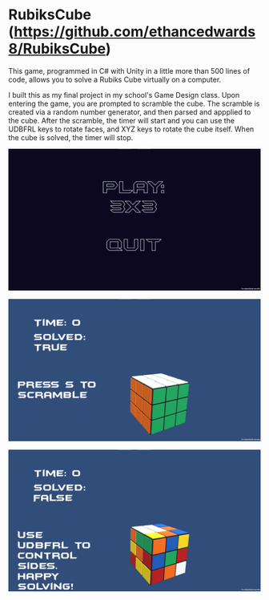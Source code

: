 # RubiksCube (https://github.com/ethancedwards8/RubiksCube)

This game, programmed in C# with Unity in a little more than 500 lines of code, allows you to solve a Rubiks Cube virtually on a computer. 

I built this as my final project in my school's Game Design class. Upon entering the game, you are prompted to scramble the cube.
The scramble is created via a random number generator, and then parsed and appplied to the cube. After the scramble, the timer will start
and you can use the UDBFRL keys to rotate faces, and XYZ keys to rotate the cube itself. When the cube is solved, the timer will stop.

![Main Menu](./MainScreen.png)

![Immediate Screen](./ToScramble.png)

![Scrambled](./Scrambled.png)
